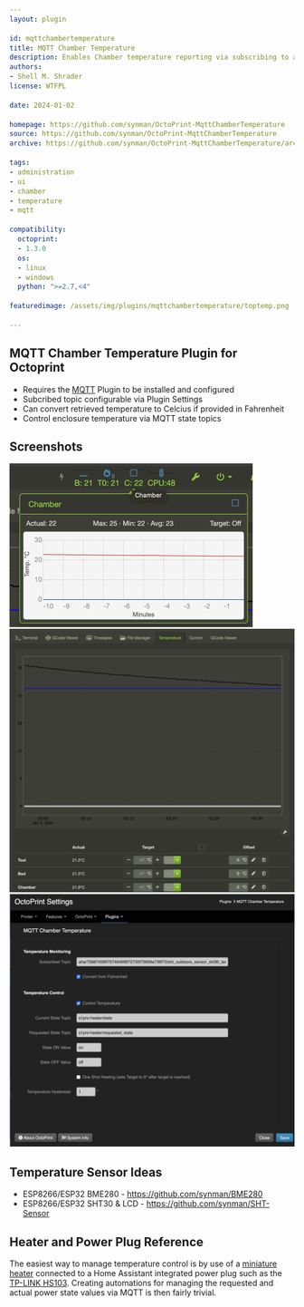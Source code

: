 ```yaml
---
layout: plugin

id: mqttchambertemperature
title: MQTT Chamber Temperature
description: Enables Chamber temperature reporting via subscribing to an MQTT topic
authors:
- Shell M. Shrader
license: WTFPL

date: 2024-01-02

homepage: https://github.com/synman/OctoPrint-MqttChamberTemperature
source: https://github.com/synman/OctoPrint-MqttChamberTemperature
archive: https://github.com/synman/OctoPrint-MqttChamberTemperature/archive/master.zip

tags:
- administration
- ui
- chamber
- temperature
- mqtt

compatibility:
  octoprint:
  - 1.3.0
  os:
  - linux
  - windows
  python: ">=2.7,<4"

featuredimage: /assets/img/plugins/mqttchambertemperature/toptemp.png

---
```


## MQTT Chamber Temperature Plugin for Octoprint
 
* Requires the [MQTT](https://plugins.octoprint.org/plugins/mqtt/) Plugin to be installed and configured
* Subcribed topic configurable via Plugin Settings
* Can convert retrieved temperature to Celcius if provided in Fahrenheit
* Control enclosure temperature via MQTT state topics

## Screenshots

<img width="430" alt="Top Temp" src="/assets/img/plugins/mqttchambertemperature/toptemp.png">
 
<img width="986" alt="Plotly Temperature Graph" src="/assets/img/plugins/mqttchambertemperature/tempgraph.png">

<img width="979" alt="Plugin Settings" src="/assets/img/plugins/mqttchambertemperature/settings.png">

## Temperature Sensor Ideas

* ESP8266/ESP32 BME280 - https://github.com/synman/BME280
* ESP8266/ESP32 SHT30 & LCD - https://github.com/synman/SHT-Sensor

## Heater and Power Plug Reference

The easiest way to manage temperature control is by use of a [miniature heater](https://www.amazon.com/dp/B07573FKSG) connected to a Home Assistant integrated power plug such as the [TP-LINK HS103](https://www.tp-link.com/us/home-networking/smart-plug/hs103/).  Creating automations for managing the requested and actual power state values via MQTT is then fairly trivial.
